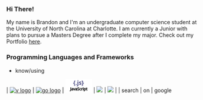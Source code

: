 ### Hi There!

My name is Brandon and I'm an undergraduate computer science student at the University of North Carolina at Charlotte. I am currently a Junior with plans to pursue a Masters Degree after I complete my major. Check out my Portfolio <a href="https://brandonrorie.000webhostapp.com/index" target="_blank">here</a>.

### Programming Languages and Frameworks

- know/using

| [<img src="https://logos-download.com/wp-content/uploads/2016/10/Java_logo_icon.png" alt="v logo" width="70">](https://www.java.com/en/)  | [<img src="https://lh3.googleusercontent.com/proxy/Sm8_voubhFgEPkWlQyYJwvCfRv6VXrp9ry2xERaVTn4tc1txkb5nCq-u-BJ-g0DR4ZnwJLtwaUBXaXuE9BFaB5czI-xMvVwYjn4fd9MWcR6B3EXhLpyzYbZ2fgQ" alt="go logo" width="70">](https://www.python.org/)  | [<img src="https://raw.githubusercontent.com/guiguan/autocomplete-javascript/master/images/javascript.png" width="70">](https://www.javascript.com/)  | [<img src="https://jfdi.info/wp-content/uploads/bootstrap.png" width="70">](https://getbootstrap.com/)  | [<img src="https://freetuts.net/upload/tut_cate/images/2015/12/14/13/hoc-jquery.png" width="70">](https://jquery.com/)  |
| search | on | google
